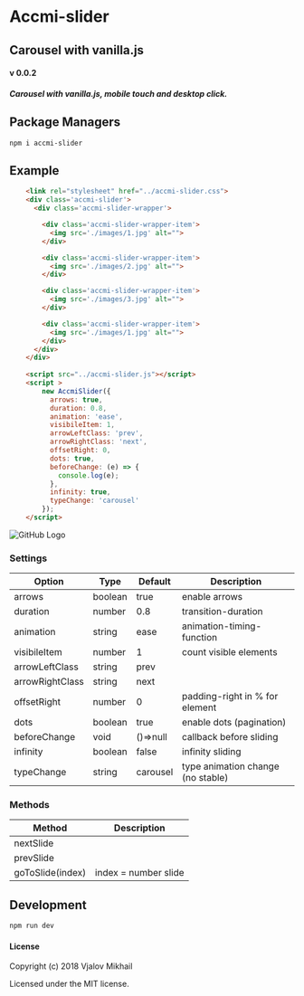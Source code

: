 # Accmi-slider

## Carousel with vanilla.js

#### v 0.0.2

##### Carousel with vanilla.js, mobile touch and desktop click.

## Package Managers

```npm
npm i accmi-slider
```

## Example
```html
    <link rel="stylesheet" href="../accmi-slider.css">
    <div class='accmi-slider'>
      <div class='accmi-slider-wrapper'>

        <div class='accmi-slider-wrapper-item'>
          <img src='./images/1.jpg' alt="">
        </div>

        <div class='accmi-slider-wrapper-item'>
          <img src='./images/2.jpg' alt="">
        </div>

        <div class='accmi-slider-wrapper-item'>
          <img src='./images/3.jpg' alt="">
        </div>

        <div class='accmi-slider-wrapper-item'>
          <img src='./images/1.jpg' alt="">
        </div>
      </div>
    </div>
    
    <script src="../accmi-slider.js"></script>
    <script >
        new AccmiSlider({
          arrows: true,
          duration: 0.8,
          animation: 'ease',
          visibileItem: 1,
          arrowLeftClass: 'prev',
          arrowRightClass: 'next',
          offsetRight: 0,
          dots: true,
          beforeChange: (e) => {
            console.log(e);
          },
          infinity: true,
          typeChange: 'carousel'
        });
    </script>
```

![GitHub Logo](./src/images/gameplay.gif)


### Settings

Option          | Type    | Default  | Description
--------------- | --------| -------- | --------------
arrows          | boolean | true     | enable arrows
duration        | number  | 0.8      | transition-duration 
animation       | string  | ease     | animation-timing-function
visibileItem    | number  | 1        | count visible elements
arrowLeftClass  | string  | prev     | 
arrowRightClass | string  | next     |
offsetRight     | number  | 0        | padding-right in % for element
dots            | boolean | true     | enable dots (pagination)
beforeChange    | void    | ()=>null | callback before sliding
infinity        | boolean | false    | infinity sliding
typeChange      | string  | carousel | type animation change (no stable)


### Methods

Method             | Description
------------------ | --------------
nextSlide          | 
prevSlide          | 
goToSlide(index)   | index = number slide

## Development

```sh
npm run dev
```


#### License
Copyright (c) 2018 Vjalov Mikhail

Licensed under the MIT license.